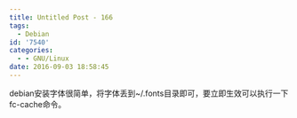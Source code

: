```yaml
---
title: Untitled Post - 166
tags:
  - Debian
id: '7540'
categories:
  - - GNU/Linux
date: 2016-09-03 18:58:45
---
```


debian安装字体很简单，将字体丢到~/.fonts目录即可，要立即生效可以执行一下fc-cache命令。